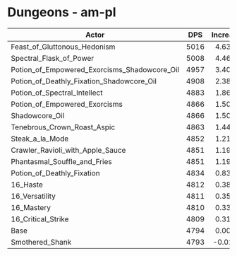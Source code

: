 # Dungeons - am-pl
| Actor | DPS | Increase |
|---|:---:|:---:|
|Feast_of_Gluttonous_Hedonism|5016|4.63%|
|Spectral_Flask_of_Power|5008|4.46%|
|Potion_of_Empowered_Exorcisms_Shadowcore_Oil|4957|3.40%|
|Potion_of_Deathly_Fixation_Shadowcore_Oil|4908|2.38%|
|Potion_of_Spectral_Intellect|4883|1.86%|
|Potion_of_Empowered_Exorcisms|4866|1.50%|
|Shadowcore_Oil|4866|1.50%|
|Tenebrous_Crown_Roast_Aspic|4863|1.44%|
|Steak_a_la_Mode|4852|1.21%|
|Crawler_Ravioli_with_Apple_Sauce|4851|1.19%|
|Phantasmal_Souffle_and_Fries|4851|1.19%|
|Potion_of_Deathly_Fixation|4834|0.83%|
|16_Haste|4812|0.38%|
|16_Versatility|4811|0.35%|
|16_Mastery|4810|0.33%|
|16_Critical_Strike|4809|0.31%|
|Base|4794|0.00%|
|Smothered_Shank|4793|-0.02%|

